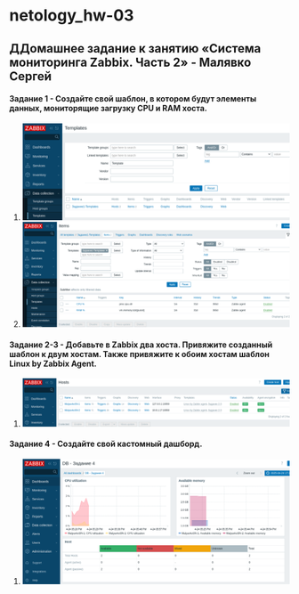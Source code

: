 # netology_hw-03
## ДДомашнее задание к занятию «Система мониторинга Zabbix. Часть 2» - Малявко Сергей

#### Задание 1 - Создайте свой шаблон, в котором будут элементы данных, мониторящие загрузку CPU и RAM хоста.

1) ![Скриншот страницы созданного шаблона рис. 1](https://github.com/SERMSN/netology/blob/main/hw-03-1_1.png)
2) ![Скриншот с item CPU% и RAM% рис. 2](https://github.com/SERMSN/netology/blob/main/hw-03-1_2.png)

#### Задание 2-3 - Добавьте в Zabbix два хоста. Привяжите созданный шаблон к двум хостам. Также привяжите к обоим хостам шаблон Linux by Zabbix Agent.
1) ![Скриншот страницы c host где видно Два привязанных шаблона + зеленый статус одключения рис. 3](https://github.com/SERMSN/netology/blob/main/hw-03-23-1.png)

#### Задание 4 - Создайте свой кастомный дашборд.

1) ![Скриншот собственного дашборда рис. 4](https://github.com/SERMSN/netology/blob/main/hw-03-3_1.png)

